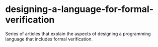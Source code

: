 # designing-a-language-for-formal-verification
Series of articles that explain the aspects of designing a programming language that includes formal verification.
